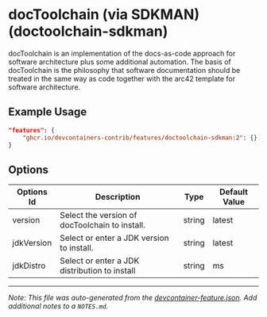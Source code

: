 
# docToolchain (via SDKMAN) (doctoolchain-sdkman)

docToolchain is an implementation of the docs-as-code approach for software
architecture plus some additional automation. The basis of docToolchain is the
philosophy that software documentation should be treated in the same way as code
together with the arc42 template for software architecture.

## Example Usage

```json
"features": {
    "ghcr.io/devcontainers-contrib/features/doctoolchain-sdkman:2": {}
}
```

## Options

| Options Id | Description | Type | Default Value |
|-----|-----|-----|-----|
| version | Select the version of docToolchain to install. | string | latest |
| jdkVersion | Select or enter a JDK version to install. | string | latest |
| jdkDistro | Select or enter a JDK distribution to install | string | ms |



---

_Note: This file was auto-generated from the [devcontainer-feature.json](https://github.com/devcontainers-contrib/features/blob/main/src/doctoolchain-sdkman/devcontainer-feature.json).  Add additional notes to a `NOTES.md`._
